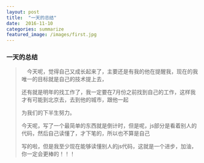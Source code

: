 ```yaml
---
layout: post
title:  "一天的总结"
date:  2016-11-10
categories: summarize
featured_image: /images/first.jpg
---
```


### 一天的总结

>&emsp;今天呢，觉得自己又成长起来了，主要还是有我的他在提醒我，现在的我唯一的目标就是自己的技术提上去，
>
>还有就是明年的找工作了，我一定要在7月份之前找到自己的工作，这样我才有可能到北京去，去到他的城市，跟他一起
>
>为我们的下半生努力。
>
>今天呢，写了一个最简单的东西就是倒计时，但是呢，js部分是看着别人的代码，然后自己读懂了，才下笔的，所以也不算是自己
>
>写的啦，但是我至少现在能够读懂别人的js代码，这就是一个进步，加油，你一定会更棒的！！！
>
>